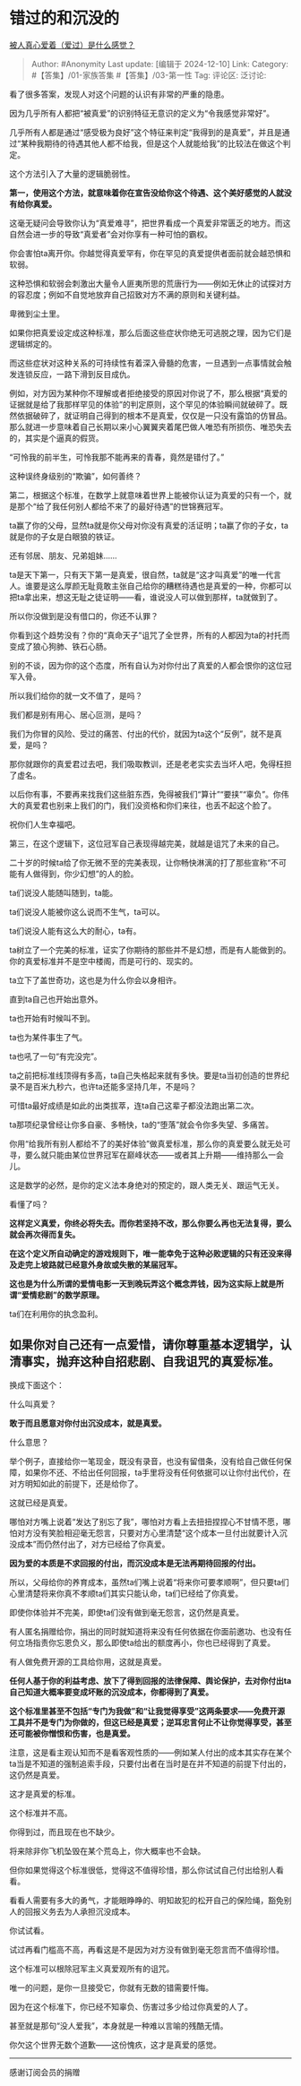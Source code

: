 # 错过的和沉没的
[被人真心爱着（爱过）是什么感觉？](https://www.zhihu.com/question/55774089/answer/51764629928)

> Author: #Anonymity
> Last update: [编辑于 2024-12-10]
> Link:
> Category: #【答集】/01-家族答集 #【答集】/03-第一性
> Tag:
> 评论区:
> 泛讨论:

看了很多答案，发现人对这个问题的认识有非常的严重的隐患。

因为几乎所有人都把“被真爱”的识别特征无意识的定义为“令我感觉非常好”。

几乎所有人都是通过“感受极为良好”这个特征来判定“我得到的是真爱”，并且是通过“某种我期待的待遇其他人都不给我，但是这个人就能给我”的比较法在做这个判定。

这个方法引入了大量的逻辑脆弱性。

**第一，使用这个方法，就意味着你在宣告没给你这个待遇、这个美好感觉的人就没有给你真爱。**

这毫无疑问会导致你认为“真爱难寻”，把世界看成一个真爱非常匮乏的地方。而这自然会进一步的导致“真爱者”会对你享有一种可怕的霸权。

你会害怕ta离开你。你越觉得真爱罕有，你在罕见的真爱提供者面前就会越恐惧和软弱。

这种恐惧和软弱会刺激出大量令人匪夷所思的荒唐行为——例如无休止的试探对方的容忍度；例如不自觉地放弃自己招致对方不满的原则和关键利益。

卑微到尘土里。

如果你把真爱设定成这种标准，那么后面这些症状你绝无可逃脱之理，因为它们是逻辑绑定的。

而这些症状对这种关系的可持续性有着深入骨髓的危害，一旦遇到一点事情就会触发连锁反应，一路下滑到反目成仇。

例如，对方因为某种你不理解或者拒绝接受的原因对你说了不，那么根据“真爱的证据就是给了我那样罕见的体验”的判定原则，这个罕见的体验瞬间就破碎了。既然依据破碎了，就证明自己得到的根本不是真爱，仅仅是一只没有露馅的仿冒品。那么就进一步意味着自己长期以来小心翼翼夹着尾巴做人唯恐有所损伤、唯恐失去的，其实是个逼真的假货。

“可怜我的前半生，可怜我那不能再来的青春，竟然是错付了。”

这种误终身级别的“欺骗”，如何善终？

第二，根据这个标准，在数学上就意味着世界上能被你认证为真爱的只有一个，就是那个“给了我任何别人都给不来了的最好待遇”的世锦赛冠军。

ta赢了你的父母，显然ta就是你父母对你没有真爱的活证明；ta赢了你的子女，ta就是你的子女是白眼狼的铁证。

还有邻居、朋友、兄弟姐妹……

ta是天下第一，只有天下第一是真爱，很自然，ta就是“这才叫真爱”的唯一代言人。谁要是这么厚颜无耻竟敢主张自己给你的糟糕待遇也是真爱的一种，你都可以把ta拿出来，想这无耻之徒证明——看，谁说没人可以做到那样，ta就做到了。

所以你没做到是没有借口的，你还不认罪？

你看到这个趋势没有？你的“真命天子”诅咒了全世界，所有的人都因为ta的衬托而变成了狼心狗肺、铁石心肠。

别的不谈，因为你的这个态度，所有自认为对你付出了真爱的人都会恨你的这位冠军入骨。

所以我们给你的就一文不值了，是吗？

我们都是别有用心、居心叵测，是吗？

我们为你冒的风险、受过的痛苦、付出的代价，就因为ta这个“反例”，就不是真爱，是吗？

那你就跟你的真爱君过去吧，我们吸取教训，还是老老实实去当坏人吧，免得枉担了虚名。

以后你有事，不要再来找我们这些脏东西，免得被我们“算计”“要挟”“辜负”。你伟大的真爱君也别来上我们的门，我们没资格和你们来往，也丢不起这个脸了。

祝你们人生幸福吧。

第三，在这个逻辑下，这位冠军自己表现得越完美，就越是诅咒了未来的自己。

二十岁的时候ta给了你无微不至的完美表现，让你畅快淋漓的打了那些宣称“不可能有人做得到，你少幻想”的人的脸。

ta们说没人能随叫随到，ta能。

ta们说没人能被你这么说而不生气，ta可以。

ta们说没人能有这么大的耐心，ta有。

ta树立了一个完美的标准，证实了你期待的那些并不是幻想，而是有人能做到的。你的真爱标准并不是空中楼阁，而是可行的、现实的。

ta立下了盖世奇功，这也是为什么你会以身相许。

直到ta自己也开始出意外。

ta也开始有时候叫不到。

ta也为某件事生了气。

ta也吼了一句“有完没完”。

ta之前把标准线顶得有多高，ta自己失格起来就有多快。要是ta当初创造的世界纪录不是百米九秒六，也许ta还能多坚持几年，不是吗？

可惜ta最好成绩是如此的出类拔萃，连ta自己这辈子都没法跑出第二次。

ta那项纪录曾经让你多自豪、多畅快，ta的“堕落”就会令你多失望、多痛苦。

你用“给我所有别人都给不了的美好体验”做真爱标准，那么你的真爱要么就无处可寻，要么就只能由某位世界冠军在巅峰状态——或者其上升期——维持那么一会儿。

这是数学的必然，是你的定义法本身绝对的预定的，跟人类无关、跟运气无关。

看懂了吗？

**这样定义真爱，你终必将失去。而你若坚持不改，那么你要么再也无法复得，要么就会再次得而复失。**

**在这个定义所自动确定的游戏规则下，唯一能幸免于这种必败逻辑的只有还没来得及走完上坡路就已经意外身故或失散的某届冠军。**

**这也是为什么所谓的爱情电影一天到晚玩弄这个概念弄钱，因为这实际上就是所谓“爱情悲剧”的数学原理。**

ta们在利用你的执念盈利。

## 如果你对自己还有一点爱惜，请你尊重基本逻辑学，认清事实，抛弃这种自招悲剧、自我诅咒的真爱标准。 ##

换成下面这个：

什么叫真爱？

**敢于而且愿意对你付出沉没成本，就是真爱。**

什么意思？

举个例子，直接给你一笔现金，既没有录音，也没有留借条，没有给自己做任何保障，如果你不还、不给出任何回报，ta手里将没有任何依据可以让你付出代价，在对方明知如此的前提下，还是给你了。

这就已经是真爱。

哪怕对方嘴上说着“发达了别忘了我”，哪怕对方看上去扭扭捏捏心不甘情不愿，哪怕对方没有笑脸相迎毫无怨言，只要对方心里清楚“这个成本一旦付出就要计入沉没成本”而仍然付出了，对方已经给了你真爱。

**因为爱的本质是不求回报的付出，而沉没成本是无法再期待回报的付出。**

所以，父母给你的养育成本，虽然ta们嘴上说着“将来你可要孝顺啊”，但只要ta们心里清楚将来你真不孝顺ta们其实只能认命，ta们已经给了你真爱。

即使你体验并不完美，即使ta们没有做到毫无怨言，这仍然是真爱。

有人匿名捐赠给你，捐出的同时就知道将来没有任何依据在你面前邀功、也没有任何立场指责你忘恩负义，那么即使ta给出的额度再小，你也已经得到了真爱。

有人做免费开源的工具给你用，这就是真爱。

**任何人基于你的利益考虑、放下了得到回报的法律保障、舆论保护，去对你付出ta自己知道大概率要变成坏账的沉没成本，你都得到了真爱。**

**这个标准里甚至不包括“专门为我做”和“让我觉得享受”这两条要求——免费开源工具并不是专门为你做的，但这已经是真爱；逆耳忠言何止不让你觉得享受，甚至还可能被你憎恨和伤害，也是真爱。**

注意，这是看主观认知而不是看客观性质的——例如某人付出的成本其实存在某个ta当是不知道的强制追索手段，只要付出者在当时是在并不知道的前提下付出的，这仍然是真爱。

这才是真爱的标准。

这个标准并不高。

你得到过，而且现在也不缺少。

将来除非你飞机坠毁在某个荒岛上，你大概率也不会缺。

但你如果觉得这个标准很低，觉得这不值得珍惜，那么你试试自己付出给别人看看。

看看人需要有多大的勇气，才能眼睁睁的、明知故犯的松开自己的保险绳，豁免别人的回报义务去为人承担沉没成本。

你试试看。

试过再看门槛高不高，再看这是不是因为对方没有做到毫无怨言而不值得珍惜。

这个标准可以根除冠军主义真爱观所有的诅咒。

唯一的问题，是你一旦接受它，你就有无数的错需要忏悔。

因为在这个标准下，你已经不知辜负、伤害过多少给过你真爱的人了。

甚至就是那句“没人爱我”，本身就是一种难以言喻的残酷无情。

你欠这个世界无数个道歉——这份愧疚，这才是真爱的感觉。

--------------------

感谢订阅会员的捐赠
